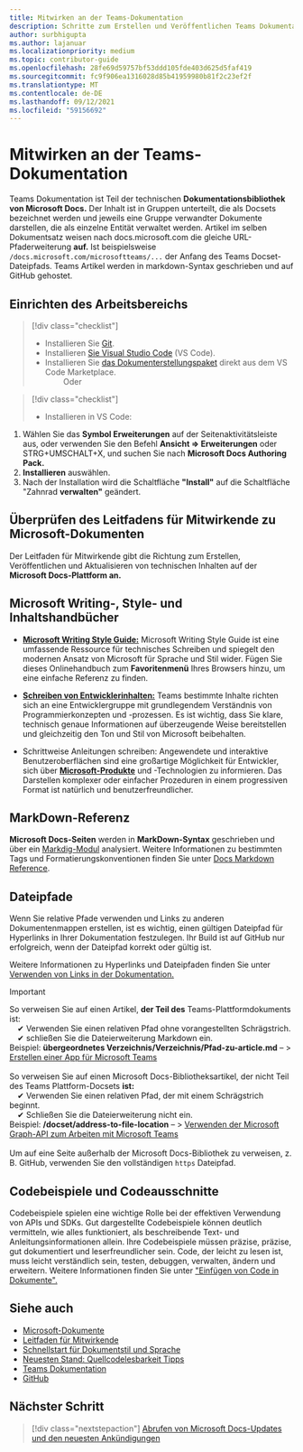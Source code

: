 ```yaml
---
title: Mitwirken an der Teams-Dokumentation
description: Schritte zum Erstellen und Veröffentlichen Teams Dokumentation
author: surbhigupta
ms.author: lajanuar
ms.localizationpriority: medium
ms.topic: contributor-guide
ms.openlocfilehash: 28fe69d59757bf53ddd105fde403d625d5faf419
ms.sourcegitcommit: fc9f906ea1316028d85b41959980b81f2c23ef2f
ms.translationtype: MT
ms.contentlocale: de-DE
ms.lasthandoff: 09/12/2021
ms.locfileid: "59156692"
---
```

# <a name="contribute-to-teams-documentation"></a>Mitwirken an der Teams-Dokumentation

Teams Dokumentation ist Teil der technischen **Dokumentationsbibliothek von Microsoft Docs.** Der Inhalt ist in Gruppen unterteilt, die als Docsets bezeichnet werden und jeweils eine Gruppe verwandter Dokumente darstellen, die als einzelne Entität verwaltet werden. Artikel im selben Dokumentsatz weisen nach docs.microsoft.com die gleiche URL-Pfaderweiterung **auf.** Ist beispielsweise `/docs.microsoft.com/microsoftteams/...` der Anfang des Teams Docset-Dateipfads. Teams Artikel werden in markdown-Syntax geschrieben und auf GitHub gehostet.

## <a name="set-up-your-workspace"></a>Einrichten des Arbeitsbereichs

> [!div class="checklist"]
>
> * Installieren Sie [Git](https://git-scm.com/book/en/v2/Getting-Started-Installing-Git).
> * Installieren [Sie Visual Studio Code](https://code.visualstudio.com/) (VS Code).
> * Installieren Sie [das Dokumenterstellungspaket](https://marketplace.visualstudio.com/items?itemName=docsmsft.docs-authoring-pack) direkt aus dem VS Code Marketplace.
<br>&emsp;&emsp; Oder

> [!div class="checklist"]
>
> * Installieren in VS Code:

   1. Wählen Sie das **Symbol Erweiterungen** auf der Seitenaktivitätsleiste aus, oder verwenden Sie den Befehl **Ansicht => Erweiterungen** oder STRG+UMSCHALT+X, und suchen Sie nach **Microsoft Docs Authoring Pack.**
   1. **Installieren** auswählen.
   1. Nach der Installation wird die Schaltfläche **"Install"** auf die Schaltfläche "Zahnrad **verwalten"** geändert.

## <a name="review-the-microsoft-docs-contributors-guide"></a>Überprüfen des Leitfadens für Mitwirkende zu Microsoft-Dokumenten

Der Leitfaden für Mitwirkende gibt die Richtung zum Erstellen, Veröffentlichen und Aktualisieren von technischen Inhalten auf der **Microsoft Docs-Plattform an.** 

## <a name="microsoft-writing-style-and-content-guides"></a>Microsoft Writing-, Style- und Inhaltshandbücher

* **[Microsoft Writing Style Guide:](/style-guide/welcome)** Microsoft Writing Style Guide ist eine umfassende Ressource für technisches Schreiben und spiegelt den modernen Ansatz von Microsoft für Sprache und Stil wider. Fügen Sie dieses Onlinehandbuch zum **Favoritenmenü** Ihres Browsers hinzu, um eine einfache Referenz zu finden.

* **[Schreiben von Entwicklerinhalten:](/style-guide/developer-content/)** Teams bestimmte Inhalte richten sich an eine Entwicklergruppe mit grundlegendem Verständnis von Programmierkonzepten und -prozessen. Es ist wichtig, dass Sie klare, technisch genaue Informationen auf überzeugende Weise bereitstellen und gleichzeitig den Ton und Stil von Microsoft beibehalten.

* Schrittweise Anleitungen schreiben: Angewendete und interaktive Benutzeroberflächen sind eine großartige Möglichkeit für Entwickler, sich über **[Microsoft-Produkte](/style-guide/procedures-instructions/writing-step-by-step-instructions)** und -Technologien zu informieren. Das Darstellen komplexer oder einfacher Prozeduren in einem progressiven Format ist natürlich und benutzerfreundlicher.

## <a name="markdown-reference"></a>MarkDown-Referenz

**Microsoft Docs-Seiten** werden in **MarkDown-Syntax** geschrieben und über ein [Markdig-Modul](https://github.com/lunet-io/markdig) analysiert. Weitere Informationen zu bestimmten Tags und Formatierungskonventionen finden Sie unter [Docs Markdown Reference](/contribute/markdown-reference).

## <a name="file-paths"></a>Dateipfade

Wenn Sie relative Pfade verwenden und Links zu anderen Dokumentenmappen erstellen, ist es wichtig, einen gültigen Dateipfad für Hyperlinks in Ihrer Dokumentation festzulegen. Ihr Build ist auf GitHub nur erfolgreich, wenn der Dateipfad korrekt oder gültig ist.
 
Weitere Informationen zu Hyperlinks und Dateipfaden finden Sie unter [Verwenden von Links in der Dokumentation.](/contribute/how-to-write-links)

> [!IMPORTANT]
> So verweisen Sie auf einen Artikel, **der Teil des** Teams-Plattformdokuments ist:<br>
> &emsp;&#x2714; Verwenden Sie einen relativen Pfad ohne vorangestellten Schrägstrich.<br>
> &emsp;&#x2714; schließen Sie die Dateierweiterung Markdown ein.<br>
>Beispiel: **übergeordnetes Verzeichnis/Verzeichnis/Pfad-zu-article.md** – > [Erstellen einer App für Microsoft Teams](../concepts/building-an-app.md) <br><br>
> So verweisen Sie auf einen Microsoft Docs-Bibliotheksartikel, der nicht Teil des Teams Plattform-Docsets **ist:**<br>
> &emsp;&#x2714; Verwenden Sie einen relativen Pfad, der mit einem Schrägstrich beginnt.<br>
> &emsp;&#x2714; Schließen Sie die Dateierweiterung nicht ein. <br> Beispiel: **/docset/address-to-file-location** – > [Verwenden der Microsoft Graph-API zum Arbeiten mit Microsoft Teams](/graph/api/resources/teams-api-overview)<br><br>
> Um auf eine Seite außerhalb der Microsoft Docs-Bibliothek zu verweisen, z. B. GitHub, verwenden Sie den vollständigen `https` Dateipfad.<br>

## <a name="code-samples-and-snippets"></a>Codebeispiele und Codeausschnitte

Codebeispiele spielen eine wichtige Rolle bei der effektiven Verwendung von APIs und SDKs. Gut dargestellte Codebeispiele können deutlich vermitteln, wie alles funktioniert, als beschreibende Text- und Anleitungsinformationen allein. Ihre Codebeispiele müssen präzise, präzise, gut dokumentiert und leserfreundlicher sein. Code, der leicht zu lesen ist, muss leicht verständlich sein, testen, debuggen, verwalten, ändern und erweitern. Weitere Informationen finden Sie unter ["Einfügen von Code in Dokumente".](/contribute/code-in-docs)

## <a name="see-also"></a>Siehe auch

* [Microsoft-Dokumente](/)
* [Leitfaden für Mitwirkende](/contribute)
* [Schnellstart für Dokumentstil und Sprache](/contribute/style-quick-start)
* [Neuesten Stand: Quellcodelesbarkeit Tipps](/archive/msdn-magazine/2014/october/cutting-edge-source-code-readability-tips)
* [Teams Dokumentation](/microsoftteams/platform/overview)
* [GitHub](https://github.com/MicrosoftDocs/msteams-docs/tree/master/msteams-platform)


## <a name="next-step"></a>Nächster Schritt

> [!div class="nextstepaction"]
> [Abrufen von Microsoft Docs-Updates und den neuesten Ankündigungen](/teamblog)
